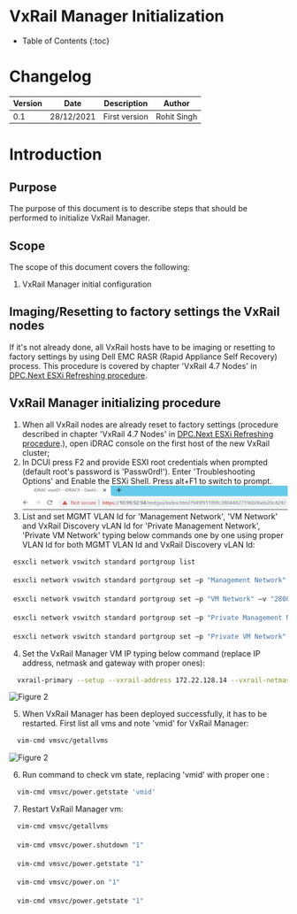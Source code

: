 # VxRail Manager Initialization

- Table of Contents
{:toc}

# Changelog
  
| Version | Date       | Description              | Author       |
| ------- | ---------- | ------------------------ | --------------- |
| 0.1     | 28/12/2021 | First version | Rohit Singh |

# Introduction

## Purpose

The purpose of this document is to describe steps that should be performed to initialize VxRail Manager.

## Scope

The scope of this document covers the following:

1. VxRail Manager initial configuration

## Imaging/Resetting to factory settings the VxRail nodes

If it's not already done, all VxRail hosts have to be imaging or resetting to factory settings by using Dell EMC RASR (Rapid Appliance Self Recovery) process.
This procedure is covered by chapter 'VxRail 4.7 Nodes' in [DPC.Next ESXi Refreshing procedure](https://msdevopsconfluence.fsc.atos-services.net/confluence/pages/viewpage.action?spaceKey=DPC&title=DPC.Next+ESXi+refreshing).

## VxRail Manager initializing procedure

1. When all VxRail nodes are already reset to factory settings (procedure described in chapter 'VxRail 4.7 Nodes' in [DPC.Next ESXi Refreshing procedure](https://msdevopsconfluence.fsc.atos-services.net/confluence/pages/viewpage.action?spaceKey=DPC&title=DPC.Next+ESXi+refreshing).), open iDRAC console on the first host of the new VxRail cluster;
2. In DCUI press F2 and provide ESXI root credentials when prompted (default root's password is 'Passw0rd!'). Enter 'Troubleshooting Options' and Enable the ESXi Shell. Press alt+F1 to switch to prompt.
![Figure 1](./Images/pic1.png)
3. List and set MGMT VLAN Id for 'Management Network', 'VM Network' and VxRail Discovery vLAN Id for 'Private Management Network', 'Private VM Network' typing below commands one by one using proper VLAN Id for both MGMT VLAN Id and VxRail Discovery vLAN Id:

 ```bash
  esxcli network vswitch standard portgroup list

  esxcli network vswitch standard portgroup set –p "Management Network" –v "2800"
  
  esxcli network vswitch standard portgroup set –p "VM Network" –v "2800"
  
  esxcli network vswitch standard portgroup set –p "Private Management Network" –v "2899"
  
  esxcli network vswitch standard portgroup set –p "Private VM Network" –v "2899"
```

4. Set the VxRail Manager VM IP typing below command (replace IP address, netmask and gateway with proper ones):

```bash
  vxrail-primary --setup --vxrail-address 172.22.128.14 --vxrail-netmask 255.255.255.0 --vxrail-gateway 172.22.128.1 --no-roll-back --verbose
```

![Figure 2](../design/images/dhcVxRailInstallationProcedure/0.png)

5. When VxRail Manager has been deployed successfully, it has to be restarted. First list all vms and note 'vmid' for VxRail Manager:

```bash
  vim-cmd vmsvc/getallvms
```

![Figure 2](../design/images/dhcVxRailInstallationProcedure/4.png)

6. Run command to check vm state, replacing 'vmid' with proper one :

```bash
  vim-cmd vmsvc/power.getstate 'vmid'
```

7. Restart VxRail Manager vm:

```bash
  vim-cmd vmsvc/getallvms
  
  vim-cmd vmsvc/power.shutdown "1"
  
  vim-cmd vmsvc/power.getstate "1"
  
  vim-cmd vmsvc/power.on "1"
  
  vim-cmd vmsvc/power.getstate "1"
```
